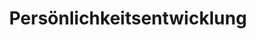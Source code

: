 ---
title: "Persönlichkeitsentwicklung"
draft: false
menu: 
    main:
        weight: 10
translationKey: "growth"
---